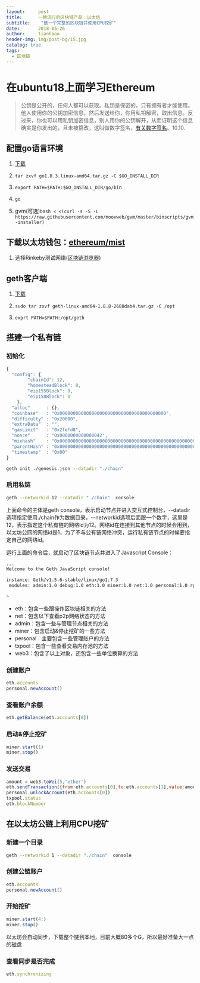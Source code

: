 ```yaml
---
layout:     post
title:      一款流行的区块链产品：以太坊
subtitle:    "搭一个完整的区块链并使用CPU挖矿"
date:       2018-05-26
author:     tianhaoo
header-img: img/post-bg/15.jpg
catalog: true
tags:
  - 区块链
---
```



# 在ubuntu18上面学习Ethereum

> 公钥是公开的，任何人都可以获取。私钥是保密的，只有拥有者才能使用。他人使用你的公钥加密信息，然后发送给你，你用私钥解密，取出信息。反过来，你也可以用私钥加密信息，别人用你的公钥解开，从而证明这个信息确实是你发出的，且未被篡改，这叫做数字签名，[有关数字签名](http://www.ruanyifeng.com/blog/2011/08/what_is_a_digital_signature.html)。10.10.

## 配置go语言环境

1. [下载](https://golang.org/dl/)

2. `tar zxvf go1.8.3.linux-amd64.tar.gz -C $GO_INSTALL_DIR`

3. `export PATH=$PATH:$GO_INSTALL_DIR/go/bin`

4. `go`

5. gvm(可选)`bash < <(curl -s -S -L https://raw.githubusercontent.com/moovweb/gvm/master/binscripts/gvm-installer)`

<!--more-->

## 下载以太坊钱包：[ethereum/mist](https://github.com/ethereum/mist/releases)

1. 选择Rinkeby测试网络([区块链浏览器](https://rinkeby.etherscan.io/))

## geth客户端

1. [下载](https://ethereum.github.io/go-ethereum/)

2. `sudo tar zxvf geth-linux-amd64-1.8.8-2688dab4.tar.gz -C /opt`

3. `exprt PATH=$PATH:/opt/geth`

## 搭建一个私有链

### 初始化

```js
{
  "config": {
        "chainId": 12,
        "homesteadBlock": 0,
        "eip155Block": 0,
        "eip158Block": 0
    },
  "alloc"      : {},
  "coinbase"   : "0x0000000000000000000000000000000000000000",
  "difficulty" : "0x20000",
  "extraData"  : "",
  "gasLimit"   : "0x2fefd8",
  "nonce"      : "0x0000000000000042",
  "mixhash"    : "0x0000000000000000000000000000000000000000000000000000000000000000",
  "parentHash" : "0x0000000000000000000000000000000000000000000000000000000000000000",
  "timestamp"  : "0x00"
}
```

```bash
geth init ./genesis.json --datadir "./chain"
```

### 启用私链

```bash
geth --networkid 12 --datadir "./chain"  console
```

上面命令的主体是geth console，表示启动节点并进入交互式控制台，--datadir选项指定使用./chain作为数据目录，--networkid选项后面跟一个数字，这里是12，表示指定这个私有链的网络id为12。网络id在连接到其他节点的时候会用到，以太坊公网的网络id是1，为了不与公有链网络冲突，运行私有链节点的时候要指定自己的网络id。

运行上面的命令后，就启动了区块链节点并进入了Javascript Console：

```bash
...
Welcome to the Geth JavaScript console!

instance: Geth/v1.5.6-stable/linux/go1.7.3
 modules: admin:1.0 debug:1.0 eth:1.0 miner:1.0 net:1.0 personal:1.0 rpc:1.0 txpool:1.0 web3:1.0

>
```

* eth：包含一些跟操作区块链相关的方法
* net：包含以下查看p2p网络状态的方法
* admin：包含一些与管理节点相关的方法
* miner：包含启动&停止挖矿的一些方法
* personal：主要包含一些管理账户的方法
* txpool：包含一些查看交易内存池的方法
* web3：包含了以上对象，还包含一些单位换算的方法

### 创建账户

```js
eth.accounts
personal.newAccount()
```

### 查看账户余额

```js
eth.getBalance(eth.accounts[0])
```

### 启动&停止挖矿

```js
miner.start(1)
miner.stop()
```

### 发送交易

```js
amount = web3.toWei(5,'ether')
eth.sendTransaction({from:eth.accounts[0],to:eth.accounts[1],value:amount})
personal.unlockAccount(eth.accounts[0])
txpool.status
eth.blockNumber
```

## 在以太坊公链上利用CPU挖矿

### 新建一个目录

```bash
geth --networkid 1 --datadir "./chain"  console
```

### 创建公链账户

```js
eth.accounts
personal.newAccount()
```

### 开始挖矿

```js
miner.start(4:)
miner.stop()
```

以太坊会自动同步，下载整个链到本地，目前大概80多个G，所以最好准备大一点的磁盘

### 查看同步是否完成

```js
eth.synchronizing
```
